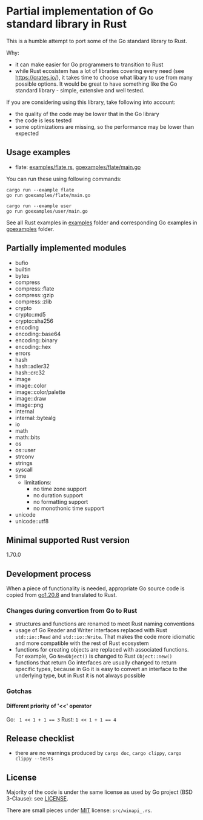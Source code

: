# Partial implementation of Go standard library in Rust

This is a humble attempt to port some of the Go standard library to Rust.

Why:
- it can make easier for Go programmers to transition to Rust
- while Rust ecosistem has a lot of libraries covering every need (see https://crates.io/),
  it takes time to choose what libary to use from many possible options.
  It would be great to have something like the Go standard library - simple, extensive
  and well tested.

If you are considering using this library, take following into account:
- the quality of the code may be lower that in the Go library
- the code is less tested
- some optimizations are missing, so the performance may be lower than expected

## Usage examples

- flate: [examples/flate.rs](examples/flate.rs), [goexamples/flate/main.go](goexamples/flate/main.go)

You can run these using following commands:

```
cargo run --example flate
go run goexamples/flate/main.go

cargo run --example user
go run goexamples/user/main.go
```

See all Rust examples in [examples](./examples) folder and
corresponding Go examples in [goexamples](./goexamples) folder.

## Partially implemented modules

- bufio
- builtin
- bytes
- compress
- compress::flate
- compress::gzip
- compress::zlib
- crypto
- crypto::md5
- crypto::sha256
- encoding
- encoding::base64
- encoding::binary
- encoding::hex
- errors
- hash
- hash::adler32
- hash::crc32
- image
- image::color
- image::color/palette
- image::draw
- image::png
- internal
- internal::bytealg
- io
- math
- math::bits
- os
- os::user
- strconv
- strings
- syscall
- time
  - limitations:
    - no time zone support
    - no duration support
    - no formatting support
    - no monothonic time support
- unicode
- unicode::utf8

## Minimal supported Rust version

1.70.0

## Development process

When a piece of functionality is needed, appropriate Go source code is copied from
[go1.20.8](https://github.com/golang/go/tree/go1.20.8/src) and translated to Rust.

### Changes during convertion from Go to Rust

- structures and functions are renamed to meet Rust naming conventions
- usage of Go Reader and Writer interfaces replaced with Rust `std::io::Read` and
  `std::io::Write`.  That makes the code more idiomatic and more compatible with
  the rest of Rust ecosystem
- functions for creating objects are replaced with associated functions.  For example,
  Go `NewObject()` is changed to Rust `Object::new()`
- functions that return Go interfaces are usually changed to return specific types,
  because in Go it is easy to convert an interface to the underlying type, but in Rust
  it is not always possible

### Gotchas

#### Different priority of '<<' operator

Go: ` 1 << 1 + 1 == 3`
Rust: `1 << 1 + 1 == 4`

## Release checklist

- there are no warnings produced by `cargo doc`, `cargo clippy`, `cargo clippy --tests`

## License

Majority of the code is under the same license as used by Go project (BSD 3-Clause):
see [LICENSE](./LICENSE).

There are small pieces under [MIT](https://opensource.org/license/mit/) license:
`src/winapi_.rs`.
